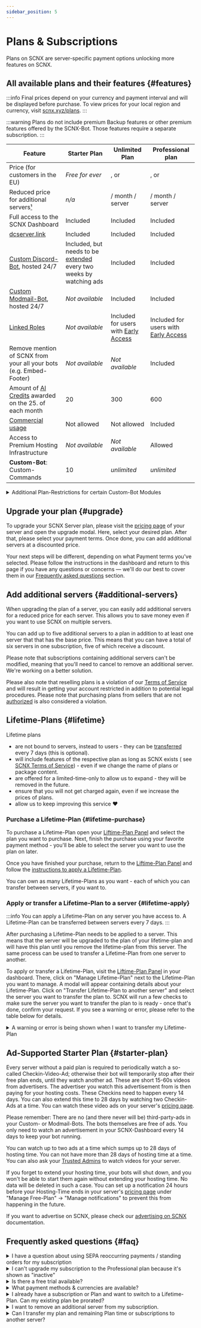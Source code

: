 ```yaml
---
sidebar_position: 5
---
```


# Plans & Subscriptions

Plans on SCNX are server-specific payment options unlocking more features on SCNX.

## All available plans and their features {#features}

:::info
Final prices depend on your currency and payment interval and will be displayed before purchase. To view prices for your
local region and currency,
visit [scnx.xyz/plans](https://scnx.xyz/plans).
:::

:::warning
Plans do not include premium Backup features or other premium features offered by the SCNX-Bot. Those features require a
separate subscription.
:::

| Feature                                                                                   | Starter Plan                                                                        | Unlimited Plan                                                                                                                                | Professional plan                                                                                                                                      |
|-------------------------------------------------------------------------------------------|-------------------------------------------------------------------------------------|-----------------------------------------------------------------------------------------------------------------------------------------------|--------------------------------------------------------------------------------------------------------------------------------------------------------|
| Price (for customers in the EU)                                                           | *Free for ever*                                                                     | <PlanPrice plan="UNLIMITED" type="MONTHLY" />, <PlanPrice plan="UNLIMITED" type="YEARLY" /> or <PlanPrice plan="UNLIMITED" type="LIFETIME" /> | <PlanPrice plan="PROFESSIONAL" type="MONTHLY" />, <PlanPrice plan="PROFESSIONAL" type="YEARLY" /> or <PlanPrice plan="PROFESSIONAL" type="LIFETIME" /> |
| Reduced price for additional servers[¹](#additional-servers)                              | *n/a*                                                                               | <PlanPrice plan="UNLIMITED" type="ADDITIONAL_SERVERS" /> / month / server                                                                     | <PlanPrice plan="PROFESSIONAL" type="ADDITIONAL_SERVERS" /> / month / server                                                                           |
| Full access to the SCNX Dashboard                                                         | Included                                                                            | Included                                                                                                                                      | Included                                                                                                                                               |
| [dcserver.link](./dcserver-link)                                                          | Included                                                                            | Included                                                                                                                                      | Included                                                                                                                                               |
| [Custom Discord-Bot](./../../custom-bot/intro), hosted 24/7                               | Included, but needs to be [extended](#starter-plan) every two weeks by watching ads | Included                                                                                                                                      | Included                                                                                                                                               |
| [Custom Modmail-Bot](./../../modmail/intro), hosted 24/7                                  | *Not available*                                                                     | Included                                                                                                                                      | Included                                                                                                                                               |
| [Linked Roles](./../../linked-roles/intro)                                                | *Not available*                                                                     | Included for users with [Early Access](https://membership.scootkit.com)                                                                       | Included for users with [Early Access](https://membership.scootkit.com)                                                                                |
| Remove mention of SCNX from your all your bots (e.g. Embed-Footer)                        | *Not available*                                                                     | *Not available*                                                                                                                               | Included                                                                                                                                               |
| Amount of [AI Credits](https://faq.scnx.app/ai-on-scnx/) awarded on the 25. of each month | 20                                                                                  | 300                                                                                                                                           | 600                                                                                                                                                    |
| [Commercial usage](./faq#commercial-usage)                                                | Not allowed                                                                         | Not allowed                                                                                                                                   | Included                                                                                                                                               |
| Access to Premium Hosting Infrastructure                                                  | *Not available*                                                                     | *Not available*                                                                                                                               | Allowed                                                                                                                                                |
| **Custom-Bot**: Custom-Commands                                                           | 10                                                                                  | *unlimited*                                                                                                                                   | *unlimited*                                                                                                                                            |


<details>
    <summary>Additional Plan-Restrictions for certain Custom-Bot Modules</summary>
<table>
    Some modules include additional plan requirement for creating multiple items (e.g. users to monitor in case of Twitter-Notifications).
    <tr style={{fontWeight: 700}}>
        <td>Module</td>
        <td>Starter-Plan</td>
        <td>Unlimited plan</td>
        <td>Professional plan</td>
    </tr>
    <tr>
        <td>Automatic Messages (per category)</td>
        <td>2</td>
        <td>5</td>
        <td>15</td>
    </tr>
    <tr>
        <td>Application-Categories</td>
        <td>2</td>
        <td>7</td>
        <td>25</td>
    </tr>
  <tr>
<td>RSS-Notifications</td>
        <td>1</td>
        <td>4</td>
        <td>10</td>
    </tr><tr>
<td>TikTok-Notifications</td>
        <td>1</td>
        <td>4</td>
        <td>10</td>
    </tr><tr>
<td>Twitter-Notifications</td>
        <td>1</td>
        <td>4</td>
        <td>10</td>
    </tr><tr>
<td>YouTube-Notifications</td>
        <td>1</td>
        <td>4</td>
        <td>10</td>
    </tr>
<tr>
<td>Reddit-Notifications</td>
        <td>1</td>
        <td>4</td>
        <td>10</td>
    </tr>
<br/>
Please note that certain features or fields allowing greater customizations might be locked behind the Professional plan in certain modules.
You can still use the module without a Professional plan, but you might be unable to edit a certain field.
</table>
</details>

## Upgrade your plan {#upgrade}

To upgrade your SCNX Server plan, please visit
the [pricing page](https://scnx.app/glink?page=pricing?showUpgradeModal=true) of your server and open the upgrade modal.
Here, select your desired plan. After that, please select your payment terms. Once done, you can add additional servers
at a discounted price.

Your next steps will be different, depending on what Payment terms you've selected. Please follow the instructions in
the dashboard and return to this page if you have any questions or concerns — we'll do our best to cover them in
our [Frequently asked questions](#faq) section.

## Add additional servers {#additional-servers}

When upgrading the plan of a server, you can easily add additional servers for a reduced price for each server. This
allows you to save money even if you want to use SCNX on multiple servers.

You can add up to five additional servers to a plan in addition to at least one server that that has the base price.
This means that you can have a total of six servers in one subscription, five of which receive a discount.

Please note that subscriptions containing additional servers can't be modified, meaning that you'll need to cancel to
remove an additional server. We're working on a better solution.

Please also note that reselling plans is a violation of our [Terms of Service](https://scootk.it/scnx-tos) and will
result in getting your account restricted in addition to potential legal procedures. Please note that purchasing plans
from sellers that are not [authorized](https://corp.scootkit.com/docs/scnx/policies/authorized-resellers/) is also
considered a violation.

## Lifetime-Plans {#lifetime}

Lifetime plans

* are not bound to servers, instead to users - they can be [transferred](#lifetime-apply) every 7 days (this is
  optional).
* will include features of the respective plan as long as SCNX exists (
  see [SCNX Terms of Service](https://faq.scnx.app/scnx-nutzungsbedingungen/#pl%C3%A4ne)) - even if we change the name
  of plans or package content.
* are offered for a limited-time-only to allow us to expand - they will be removed in the future.
* ensure that you will not get charged again, even if we increase the prices of plans.
* allow us to keep improving this service :heart:

### Purchase a Lifetime-Plan {#lifetime-purchase}

To purchase a Lifetime-Plan open your [Liftime-Plan Panel](https://scnx.app/user/lifetime-plans) and select the plan you
want to purchase. Next, finish the purchase using your favorite payment method - you'll be able to select the server you
want to use the plan on later.

Once you have finished your purchase, return to the [Liftime-Plan Panel](https://scnx.app/user/lifetime-plans) and
follow the [instructions to apply a Lifetime-Plan](#lifetime-apply).

You can own as many Lifetime-Plans as you want - each of which you can transfer between servers, if you want to.

### Apply or transfer a Lifetime-Plan to a server {#lifetime-apply}

:::info
You can apply a Lifetime-Plan on any server you have access to. A Lifetime-Plan can be transferred between servers every
7 days.
:::

After purchasing a Lifetime-Plan needs to be applied to a server. This means that the server will be upgraded to the
plan of your lifetime-plan and will have this plan until you remove the lifetime-plan from this server. The same process
can be used to transfer a Lifetime-Plan from one server to another.

To apply or transfer a Lifetime-Plan, visit the [Liftime-Plan Panel](https://scnx.app/user/lifetime-plans) in your
dashboard. There, click on "Manage Lifetime-Plan" next to the Lifetime-Plan you want to manage. A modal will appear
containing details about your Lifetime-Plan. Click on "Transfer Lifetime-Plan to another server" and select the server
you want to transfer the plan to. SCNX will run a few checks to make sure the server you want to transfer the plan to is
ready - once that's done, confirm your request. If you see a warning or error, please refer to the table below for
details.

<details>
<summary>A warning or error is being shown when I want to transfer my Lifetime-Plan</summary>
<table>
<tr><td>Error</td><td>Reason</td><td>Solution</td></tr>
<tr><td>This guild is already using a Lifetime-Plan.</td><td>Another (or this) Lifetime-Plan is already applied to this guild.</td><td><ul><li>Remove the Lifetime-Plan from this guild.</li><li><a href="https://scnx.app/help">Contact our staff</a> for advice.</li></ul></td></tr>
<tr><td>This guild as an active subscription.</td><td>This guild is currently subscribed to a subscription. Lifetime-Plans can not be applied to servers with an active subscription.</td><td>
<ul><li>Cancel the subscription and wait until it expires.</li><li><a href="https://scnx.app/help">Contact our staff</a> to remove it immediately.</li></ul></td></tr>
<tr><td>This guild has [a plan]. Continuing will overwrite this plan.</td><td>This means that the server still has some time left in its current plan. Continuing will remove this time, and we can not restore it.</td><td>You can continue by acknowledging that the server will lose its current Plan-Time (the Lifetime-Plan will still be applied). Alternatively, you can wait until the current plan has expired.</td></tr>
<tr><td>This guild has [a plan]. You can not continue as this action would overwrite the plan of this guild, and you are not the owner.</td><td>Only the server owner can apply their own Lifetime-Plan if such application leads to Plan-Time loss.</td><td><ul><li>Contact the Server-Owner that you want to apply a Lifetime-Plan and that they should no longer extend the Plan-Time of their server. Wait until the current Server-Plan expires.</li><li><a href="https://scnx.app/help">Contact our staff</a> for advice.</li></ul></td></tr>
<tr><td>This Lifetime-Plan needs to cool down</td><td>Lifetime-Plans can only be transferred every 7 days between servers. This Lifetime-Plan has been transferred in the last 7 days.</td><td>Wait until the cooldown-period expires.</td></tr>
</table>
</details>

## Ad-Supported Starter Plan {#starter-plan}

Every server without a paid plan is required to periodically watch a so-called Checkin-Video-Ad; otherwise their bot
will temporarily
stop after their free plan ends, until they watch another ad. These are short 15-60s videos from advertisers. The
advertiser you watch this advertisement from is then paying for your hosting costs. These Checkins need to happen every
14 days. You can also extend this time to 28 days by watching two Checkin-Ads at a time. You can watch these video ads
on
your server's [pricing page](https://scnx.app/glink?page=pricing).

Please remember: There are no (and there never will be) third-party-ads in your Custom- or Modmail-Bots. The bots
themselves are free of ads. You only need to watch an advertisement in your SCNX-Dashboard every 14 days to keep your
bot
running.

You can watch up to two ads at a time which sumps up to 28 days of hosting time. You can not have more than 28 days of
hosting time at a time. You can also ask your [Trusted Admins](./trusted-admins) to watch videos for your server.

If you forget to extend your hosting time, your bots will shut down, and you won't be able to start them again without
extending your hosting time. No data will be deleted in such a case. You can set up a notification 24 hours before your
Hosting-Time ends in your
server's [pricing page](https://scnx.app/glink?page=pricing) under "Manage Free-Plan" -> "Manage notifications" to
prevent this from happening in the future.

If you want to advertise on SCNX, please check our [advertising on SCNX](./../account-and-billing/ads) documentation.

## Frequently asked questions {#faq}

<details>
<summary>I have a question about using SEPA reoccurring payments / standing orders for my subscription</summary>

    Please refer to our <a href="../account-and-billing/faq#reoccurring-transfer">guide</a> on this topic.

</details>
<details>
<summary>I can't upgrade my subscription to the Professional plan because it's shown as "inactive"</summary>
<ul>
<li>Please make sure you haven't canceled your subscription.</li>
<li>Make sure your subscription does not start in the future (this happens when you switch from One-Time-Upgrades to a subscription) - in such case, our staff needs to perform the upgrade manually.</li>
<li><a href="https://scnx.app/help">Contact our staff</a>, so they can look into this issue.</li>
</ul>
</details>
<details>
<summary>Is there a free trial available?</summary>

Yes, you can start a free trial in your dashboard if these requirements are meet:
<ul>
    <li>Your server has not participated in a free trial before.</li>
    <li>Your server has not been upgraded before.</li>
    <li>Your server has not been deleted from SCNX before.</li>
</ul>
You do not need to provide any payment method to start a free trial - the only thing you need to do is to press a button.
To check if you are eligible, open the <a href="https://scnx.app/glink?page=pricing">pricing page</a> of your server where a free-trial banner will be displayed in case you are eligible.
</details>
<details>
<summary>What payment methods & currencies are available?</summary>
<table>
    <tr>
    <td>Location</td>
    <td>Currency</td>
    <td>Payment Methods for one-time purchases (including Lifetime-Plans)</td>
    <td>Payment Methods for subscriptions</td>
</tr>
<tr>
    <td>European Union</td>
    <td>Euro</td>
    <td>Credit Card, PayPal, SEPA-Bank-Transfer, Klarna, paysafecard, <a href="./../account-and-billing/faq#direct-debit">SEPA-Direct-Debit</a>, EPS, iDEAL, Przelewy24, Bancontact, Revolut Pay, WeChat Pay, Alipay, Apple Pay, Google Pay</td>
    <td>Credit Card, PayPal, Apple Pay, Google Pay, Revolut Pay, <a href="./../account-and-billing/faq#direct-debit">SEPA-Direct-Debit</a>, <a href="./../account-and-billing/faq#reoccurring-transfer">Reoccurring Bank-Transfer</a></td>
</tr>
<tr>
    <td>Anywhere else (via Paddle)</td>
    <td>Localized currencies and pricing is available</td>
    <td>Credit Card, PayPal, Apple Pay, Google Pay</td>
    <td>Credit-Card, PayPal, Apple Pay, Google Pay</td>
</tr>
</table>
</details>

<details>
<summary>I already have a subscription or Plan and want to switch to a Lifetime-Plan. Can my existing plan be prorated?</summary>

If your plan or subscription has more than two months left, we might be able to prorate your Lifetime-Purchase or issue
a prorated refund. Please <a href="https://scnx.app/help">contact our staff</a>.
</details>

<details>
<summary>I want to remove an additional server from my subscription.</summary>

Right now, we're unable to modify your subscription in that way. You'll need to cancel your subscription and resubscribe
once it expires. We're working on a better solution.
</details>

<details>

<summary>Can I transfer my plan and remaining Plan time or subscriptions to another server?</summary>

Our team can manually transfer your plan and associated data (like remaining Plan time and subscriptions) if <b>one</b>
of the following conditions is being met:
<ul>
<li>Your plan is being paid by an active subscription</li>
<li>Your remaining Plan time is more than a month</li>
</ul>
<b>You can only request a Plan transfer once every 6 months</b>. <br/>
To start such a transfer, please <a href="https://scnx.app/help">contact our staff</a>. Please note that we might deny your request if we believe you abuse this policy. It also makes sense to reach out if you do not meet these requirements, as our staff can make exceptions on a case-to-case-basis.
If you plan to <a href="./faq#transfer">request a complete data transfer</a> to another server (this includes configuration data of bots and more), please do not request a plan-transfer as this makes a complete data transfer impossible.

Please note: Transferring your plan will <b>overwrite</b> an existing Plan date. Plan times from both servers will not
be summed up.
</details>